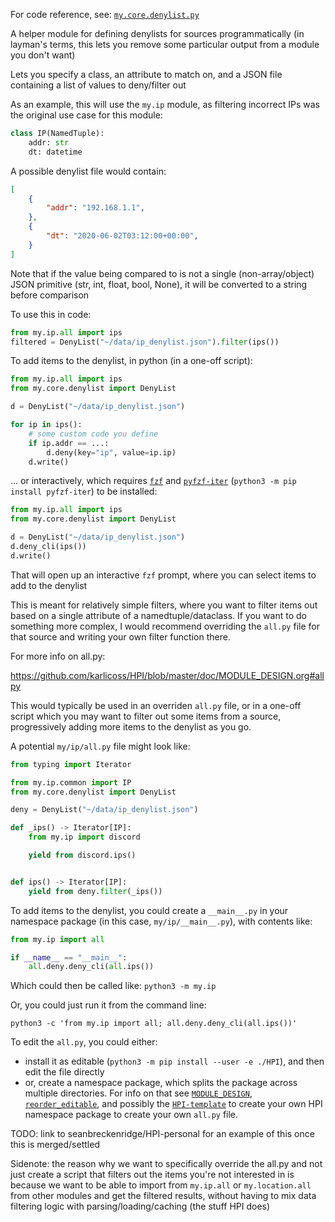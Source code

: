 For code reference, see: [`my.core.denylist.py`](../my/core/denylist.py)

A helper module for defining denylists for sources programmatically (in layman's terms, this lets you remove some particular output from a module you don't want)

Lets you specify a class, an attribute to match on,
and a JSON file containing a list of values to deny/filter out

As an example, this will use the `my.ip` module, as filtering incorrect IPs was the original use case for this module:

```python
class IP(NamedTuple):
    addr: str
    dt: datetime
```

A possible denylist file would contain:

```json
[
    {
        "addr": "192.168.1.1",
    },
    {
        "dt": "2020-06-02T03:12:00+00:00",
    }
]
```

Note that if the value being compared to is not a single (non-array/object) JSON primitive
(str, int, float, bool, None), it will be converted to a string before comparison

To use this in code:

```python
from my.ip.all import ips
filtered = DenyList("~/data/ip_denylist.json").filter(ips())
```

To add items to the denylist, in python (in a one-off script):

```python
from my.ip.all import ips
from my.core.denylist import DenyList

d = DenyList("~/data/ip_denylist.json")

for ip in ips():
    # some custom code you define
    if ip.addr == ...:
        d.deny(key="ip", value=ip.ip)
    d.write()
```

... or interactively, which requires [`fzf`](https://github.com/junegunn/fzf) and [`pyfzf-iter`](https://pypi.org/project/pyfzf-iter/) (`python3 -m pip install pyfzf-iter`) to be installed:

```python
from my.ip.all import ips
from my.core.denylist import DenyList

d = DenyList("~/data/ip_denylist.json")
d.deny_cli(ips())
d.write()
```

That will open up an interactive `fzf` prompt, where you can select items to add to the denylist

This is meant for relatively simple filters, where you want to filter items out
based on a single attribute of a namedtuple/dataclass. If you want to do something
more complex, I would recommend overriding the `all.py` file for that source and
writing your own filter function there.

For more info on all.py:

https://github.com/karlicoss/HPI/blob/master/doc/MODULE_DESIGN.org#allpy

This would typically be used in an overriden `all.py` file, or in a one-off script
which you may want to filter out some items from a source, progressively adding more
items to the denylist as you go.

A potential `my/ip/all.py` file might look like:

```python
from typing import Iterator

from my.ip.common import IP
from my.core.denylist import DenyList

deny = DenyList("~/data/ip_denylist.json")

def _ips() -> Iterator[IP]:
    from my.ip import discord

    yield from discord.ips()


def ips() -> Iterator[IP]:
    yield from deny.filter(_ips())
```

To add items to the denylist, you could create a `__main__.py` in your namespace package (in this case, `my/ip/__main__.py`), with contents like:

```python
from my.ip import all

if __name__ == "__main__":
    all.deny.deny_cli(all.ips())
```

Which could then be called like: `python3 -m my.ip`

Or, you could just run it from the command line:

```
python3 -c 'from my.ip import all; all.deny.deny_cli(all.ips())'
```

To edit the `all.py`, you could either:

- install it as editable (`python3 -m pip install --user -e ./HPI`), and then edit the file directly
- or, create a namespace package, which splits the package across multiple directories. For info on that see [`MODULE_DESIGN`](https://github.com/karlicoss/HPI/blob/master/doc/MODULE_DESIGN.org#namespace-packages), [`reorder_editable`](https://github.com/seanbreckenridge/reorder_editable), and possibly the [`HPI-template`](https://github.com/seanbreckenridge/HPI-template) to create your own HPI namespace package to create your own `all.py` file.

TODO: link to seanbreckenridge/HPI-personal for an example of this once this is merged/settled

Sidenote: the reason why we want to specifically override
the all.py and not just create a script that filters out the items you're
not interested in is because we want to be able to import from `my.ip.all`
or `my.location.all` from other modules and get the filtered results, without
having to mix data filtering logic with parsing/loading/caching (the stuff HPI does)
